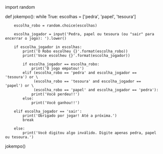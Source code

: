 import random

def jokempo():
    while True:
        escolhas = ['pedra', 'papel', 'tesoura']

        escolha_robo = random.choice(escolhas)

        escolha_jogador = input('Pedra, papel ou tesoura (ou "sair" para encerrar o jogo): ').lower()

        if escolha_jogador in escolhas:
            print('O Robo escolheu {}'.format(escolha_robo))
            print('Voce escolheu {}'.format(escolha_jogador))

            if escolha_jogador == escolha_robo:
                print('O jogo empatou!')
            elif (escolha_robo == 'pedra' and escolha_jogador == 'tesoura') or \
                 (escolha_robo == 'tesoura' and escolha_jogador == 'papel') or \
                 (escolha_robo == 'papel' and escolha_jogador == 'pedra'):
                print('Você perdeu!!')
            else:
                print('Você ganhou!!')

        elif escolha_jogador == 'sair':
            print('Obrigado por jogar! Até a próxima.')
            break

        else:
            print('Você digitou algo inválido. Digite apenas pedra, papel ou tesoura.')


jokempo()
